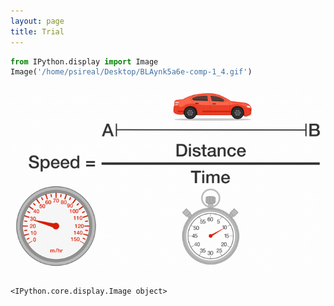 ```yaml
---
layout: page
title: Trial
---
```



```python
from IPython.display import Image
Image('/home/psireal/Desktop/BLAynk5a6e-comp-1_4.gif')
```
![Alt Text](https://github.com/psireal9/lanyon/blob/gh-pages/_images/pSFqt3l24y-comp-1_3.gif)



    <IPython.core.display.Image object>



